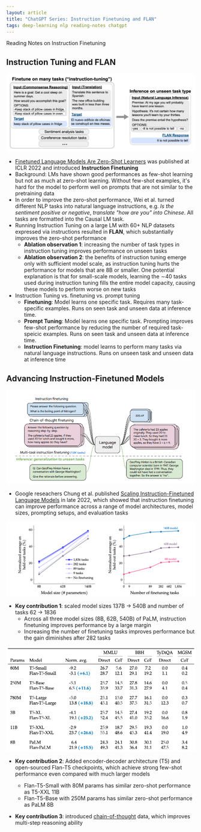 ```yaml
---
layout: article
title: "ChatGPT Series: Instruction Finetuning and FLAN"
tags: deep-learning nlp reading-notes chatgpt
---
```


Reading Notes on Instruction Finetuning

<!--more-->

## Instruction Tuning and FLAN

![instruction-tuning](/assets/images/posts/instruction-tuning/instruction_tuning.png)

- [Finetuned Language Models Are Zero-Shot Learners](https://arxiv.org/abs/2109.01652) was published at ICLR 2022 and introduced **Instruction Finetuning**
- Background: LMs have shown good performances as few-shot learning but not as much at zero-shot learning. Without few-shot examples, it's hard for the model to perform well on prompts that are not similar to the pretraining data
- In order to improve the zero-shot performance, Wei et al. turned different NLP tasks into natural language instructions, e.g. *Is the sentiment positive or negative*, *translate "how are you" into Chinese*. All tasks are formatted into the Causal LM task. 
- Running Instruction Tuning on a large LM with 60+ NLP datasets expressed via instructions resulted in **FLAN**, which substantially improves the zero-shot performance
    - **Ablation observation 1**: increasing the number of task types in instruction tuning improves performance on unseen tasks
    - **Ablation observation 2**: the benefits of instruction tuning emerge only with sufficient model scale, as instruction tuning hurts the performance for models that are 8B or smaller. One potential explanation is that for small-scale models, learning the ∼40 tasks used during instruction tuning fills the entire model capacity, causing these models to perform worse on new tasks
- Instruction Tuning vs. finetuning vs. prompt tuning
    - **Finetuning**: Model learns one specific task. Requires many task-specific examples. Runs on seen task and unseen data at inference time.
    - **Prompt Tuning**: Model learns one specific task. Prompting improves few-shot performance by reducing the number of required task-speicic examples. Runs on seen task and unseen data at inference time.
    - **Instruction Finetuning**: model learns to perform many tasks via natural language instructions. Runs on unseen task and unseen data at inference time

## Advancing Instruction-Finetuned Models

![flan-t5](/assets/images/posts/instruction-tuning/flan_t5.png)

- Google reseachers Chung et al. published [Scaling Instruction-Finetuned Language Models](https://arxiv.org/abs/2210.11416) in late 2022, which showed that instruction finetuning can improve performance across a range of model architectures, model sizes, prompting setups, and evaluation tasks

![scale-flan-models](/assets/images/posts/instruction-tuning/scale_flan_models.png)

- **Key contribution 1**: scaled model sizes 137B -> 540B and number of tasks 62 -> 1836
    - Across all three model sizes (8B, 62B, 540B) of PaLM, instruction finetuning improves performance by a large margin
    - Increasing the number of finetuning tasks improves performance but the gain diminishes after 282 tasks

![t5-performances](/assets/images/posts/instruction-tuning/t5_performance.png)

- **Key contribution 2**: Added encoder-decoder architecture (T5) and open-sourced Flan-T5 checkpoints, which achieve strong few-shot performance even compared with much larger models
    - Flan-T5-Small with 80M params has similar zero-shot performance as T5-XXL 11B
    - Flan-T5-Base with 250M params has similar zero-shot performance as PaLM 8B

- **Key contribution 3**: introduced [chain-of-thought](https://arxiv.org/abs/2201.11903) data, which improves multi-step reasoning ability
